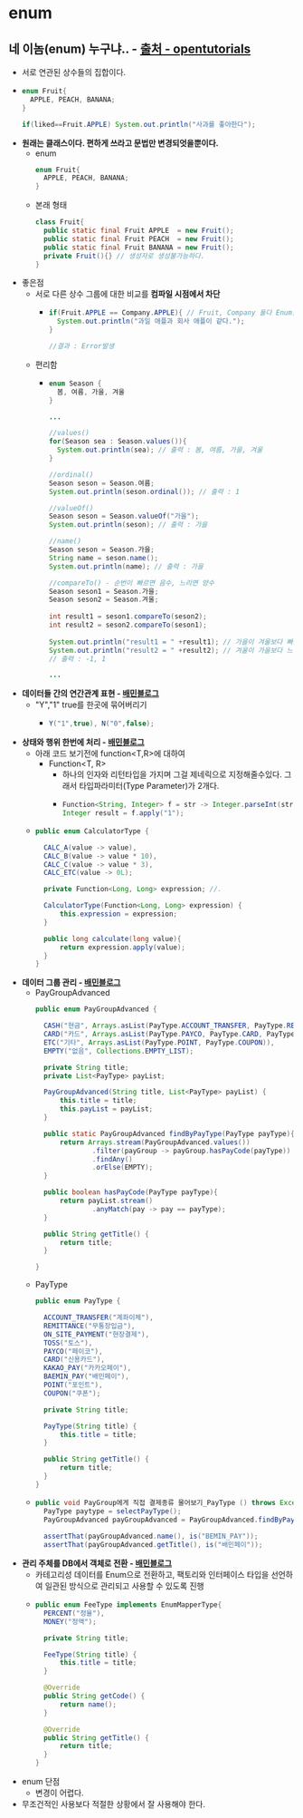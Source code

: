 enum
===
네 이놈(enum) 누구냐.. - [출처 - opentutorials](https://opentutorials.org/course/2517/14151)
---
* 서로 연관된 상수들의 집합이다.
* ```java
  enum Fruit{
    APPLE, PEACH, BANANA;
  }
  
  if(liked==Fruit.APPLE) System.out.println("사과를 좋아한다");
* **원래는 클래스이다. 편하게 쓰라고 문법만 변경되엇을뿐이다.**
  * enum
    ```java
    enum Fruit{
      APPLE, PEACH, BANANA;
    }
  * 본래 형태
    ```java
    class Fruit{
      public static final Fruit APPLE  = new Fruit();
      public static final Fruit PEACH  = new Fruit();
      public static final Fruit BANANA = new Fruit();
      private Fruit(){} // 생성자로 생성불가능하다.
    }
* 좋은점
  * 서로 다른 상수 그룹에 대한 비교를 **컴파일 시점에서 차단**
    * ```java
      if(Fruit.APPLE == Company.APPLE){ // Fruit, Company 둘다 Enum클래스이다.
        System.out.println("과일 애플과 회사 애플이 같다.");
      }
      
      //결과 : Error발생
  * 편리함
    * ```java
      enum Season {
        봄, 여름, 가을, 겨울
      }
      
      ...
      
      //values()
      for(Season sea : Season.values()){
        System.out.println(sea); // 출력 : 봄, 여름, 가을, 겨울
      }
      
      //ordinal()
      Season seson = Season.여름;
      System.out.println(seson.ordinal()); // 출력 : 1
      
      //valueOf()
      Season seson = Season.valueOf("가을");
      System.out.println(seson); // 출력 : 가을
      
      //name()
      Season seson = Season.가을;
      String name = seson.name();
      System.out.println(name); // 출력 : 가을
      
      //compareTo() - 순번이 빠르면 음수, 느리면 양수
      Season seson1 = Season.가을;
      Season seson2 = Season.겨울;
    	
      int result1 = seson1.compareTo(seson2);
      int result2 = seson2.compareTo(seson1);
    	
      System.out.println("result1 = " +result1); // 가을이 겨울보다 빠르니까 -1 (enum상에서의 순서를 말하는것임)
      System.out.println("result2 = " +result2); // 겨울이 가을보다 느리니까 1 (enum상에서의 순서를 말하는것임) 
      // 출력 : -1, 1
      
      ...

* **데이터들 간의 연간관계 표현 - [배민블로그](https://github.com/jojoldu/blog-code/tree/master/enum-settler)**
    * "Y","1" true를 한곳에 묶어버리기
      * ```java
        Y("1",true), N("0",false);
        
* **상태와 행위 한번에 처리 - [배민블로그](https://github.com/jojoldu/blog-code/tree/master/enum-settler)**
  * 아래 코드 보기전에 function<T,R>에 대하여
    * Function<T, R>
      * 하나의 인자와 리턴타입을 가지며 그걸 제네릭으로 지정해줄수있다. 그래서 타입파라미터(Type Parameter)가 2개다.
      * ```java
        Function<String, Integer> f = str -> Integer.parseInt(str);
        Integer result = f.apply("1");

  * ```java
    public enum CalculatorType {

      CALC_A(value -> value),
      CALC_B(value -> value * 10),
      CALC_C(value -> value * 3),
      CALC_ETC(value -> 0L);

      private Function<Long, Long> expression; //.

      CalculatorType(Function<Long, Long> expression) {
          this.expression = expression;
      }

      public long calculate(long value){
          return expression.apply(value);
      }
    }    
* **데이터 그룹 관리 - [배민블로그](https://github.com/jojoldu/blog-code/tree/master/enum-settler)**
  * PayGroupAdvanced
    ```java
    public enum PayGroupAdvanced {

      CASH("현금", Arrays.asList(PayType.ACCOUNT_TRANSFER, PayType.REMITTANCE, PayType.ON_SITE_PAYMENT, PayType.TOSS)),
      CARD("카드", Arrays.asList(PayType.PAYCO, PayType.CARD, PayType.KAKAO_PAY, PayType.BAEMIN_PAY)),
      ETC("기타", Arrays.asList(PayType.POINT, PayType.COUPON)),
      EMPTY("없음", Collections.EMPTY_LIST);

      private String title;
      private List<PayType> payList;

      PayGroupAdvanced(String title, List<PayType> payList) {
          this.title = title;
          this.payList = payList;
      }

      public static PayGroupAdvanced findByPayType(PayType payType){
          return Arrays.stream(PayGroupAdvanced.values())
                  .filter(payGroup -> payGroup.hasPayCode(payType))
                  .findAny()
                  .orElse(EMPTY);
      }

      public boolean hasPayCode(PayType payType){
          return payList.stream()
                  .anyMatch(pay -> pay == payType);
      }

      public String getTitle() {
          return title;
      }

    }
  * PayType
    ```java
    public enum PayType {

      ACCOUNT_TRANSFER("계좌이체"),
      REMITTANCE("무통장입금"),
      ON_SITE_PAYMENT("현장결제"),
      TOSS("토스"),
      PAYCO("페이코"),
      CARD("신용카드"),
      KAKAO_PAY("카카오페이"),
      BAEMIN_PAY("배민페이"),
      POINT("포인트"),
      COUPON("쿠폰");

      private String title;

      PayType(String title) {
          this.title = title;
      }

      public String getTitle() {
          return title;
      }
    }
  * ```java
    public void PayGroup에게 직접 결제종류 물어보기_PayType () throws Exception {
      PayType paytype = selectPayType();
      PayGroupAdvanced payGroupAdvanced = PayGroupAdvanced.findByPayType(payType);
      
      assertThat(payGroupAdvanced.name(), is("BEMIN_PAY"));
      assertThat(payGroupAdvanced.getTitle(), is("배민페이"));
* **관리 주체를 DB에서 객체로 전환 - [배민블로그](https://github.com/jojoldu/blog-code/tree/master/enum-settler)**
  * 카테고리성 데이터를 Enum으로 전환하고, 팩토리와 인터페이스 타입을 선언하여 일관된 방식으로 관리되고 사용할 수 있도록 진행
  * ```java
    public enum FeeType implements EnumMapperType{
      PERCENT("정율"),
      MONEY("정액");

      private String title;

      FeeType(String title) {
          this.title = title;
      }

      @Override
      public String getCode() {
          return name();
      }

      @Override
      public String getTitle() {
          return title;
      }
    }
* enum 단점
  * 변경이 어렵다.
* 무조건적인 사용보다 적절한 상황에서 잘 사용해야 한다.
